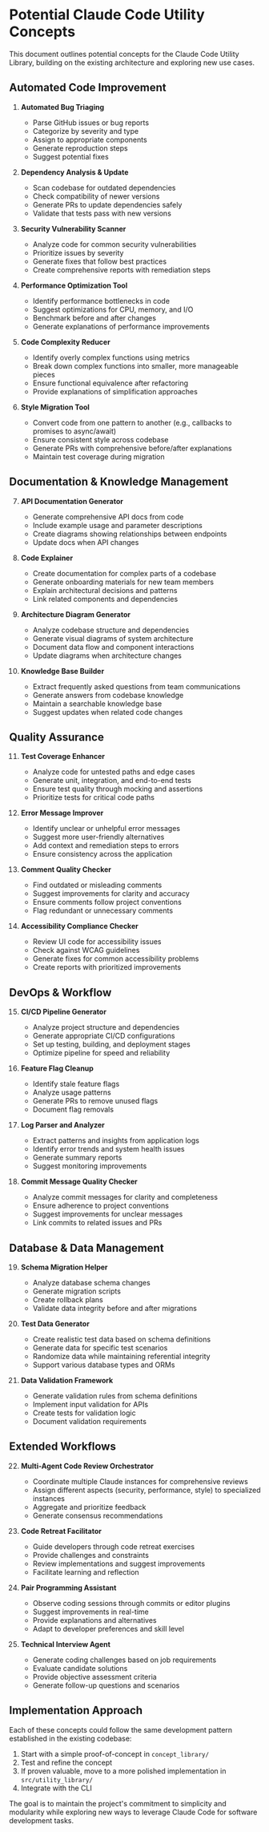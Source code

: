 # Potential Claude Code Utility Concepts

This document outlines potential concepts for the Claude Code Utility Library, building on the existing architecture and exploring new use cases.

## Automated Code Improvement

1. **Automated Bug Triaging**
   - Parse GitHub issues or bug reports
   - Categorize by severity and type
   - Assign to appropriate components
   - Generate reproduction steps
   - Suggest potential fixes

2. **Dependency Analysis & Update**
   - Scan codebase for outdated dependencies
   - Check compatibility of newer versions
   - Generate PRs to update dependencies safely
   - Validate that tests pass with new versions

3. **Security Vulnerability Scanner**
   - Analyze code for common security vulnerabilities
   - Prioritize issues by severity
   - Generate fixes that follow best practices
   - Create comprehensive reports with remediation steps

4. **Performance Optimization Tool**
   - Identify performance bottlenecks in code
   - Suggest optimizations for CPU, memory, and I/O
   - Benchmark before and after changes
   - Generate explanations of performance improvements

5. **Code Complexity Reducer**
   - Identify overly complex functions using metrics
   - Break down complex functions into smaller, more manageable pieces
   - Ensure functional equivalence after refactoring
   - Provide explanations of simplification approaches

6. **Style Migration Tool**
   - Convert code from one pattern to another (e.g., callbacks to promises to async/await)
   - Ensure consistent style across codebase
   - Generate PRs with comprehensive before/after explanations
   - Maintain test coverage during migration

## Documentation & Knowledge Management

7. **API Documentation Generator**
   - Generate comprehensive API docs from code
   - Include example usage and parameter descriptions
   - Create diagrams showing relationships between endpoints
   - Update docs when API changes

8. **Code Explainer**
   - Create documentation for complex parts of a codebase
   - Generate onboarding materials for new team members
   - Explain architectural decisions and patterns
   - Link related components and dependencies

9. **Architecture Diagram Generator**
   - Analyze codebase structure and dependencies
   - Generate visual diagrams of system architecture
   - Document data flow and component interactions
   - Update diagrams when architecture changes

10. **Knowledge Base Builder**
    - Extract frequently asked questions from team communications
    - Generate answers from codebase knowledge
    - Maintain a searchable knowledge base
    - Suggest updates when related code changes

## Quality Assurance

11. **Test Coverage Enhancer**
    - Analyze code for untested paths and edge cases
    - Generate unit, integration, and end-to-end tests
    - Ensure test quality through mocking and assertions
    - Prioritize tests for critical code paths

12. **Error Message Improver**
    - Identify unclear or unhelpful error messages
    - Suggest more user-friendly alternatives
    - Add context and remediation steps to errors
    - Ensure consistency across the application

13. **Comment Quality Checker**
    - Find outdated or misleading comments
    - Suggest improvements for clarity and accuracy
    - Ensure comments follow project conventions
    - Flag redundant or unnecessary comments

14. **Accessibility Compliance Checker**
    - Review UI code for accessibility issues
    - Check against WCAG guidelines
    - Generate fixes for common accessibility problems
    - Create reports with prioritized improvements

## DevOps & Workflow

15. **CI/CD Pipeline Generator**
    - Analyze project structure and dependencies
    - Generate appropriate CI/CD configurations
    - Set up testing, building, and deployment stages
    - Optimize pipeline for speed and reliability

16. **Feature Flag Cleanup**
    - Identify stale feature flags
    - Analyze usage patterns
    - Generate PRs to remove unused flags
    - Document flag removals

17. **Log Parser and Analyzer**
    - Extract patterns and insights from application logs
    - Identify error trends and system health issues
    - Generate summary reports
    - Suggest monitoring improvements

18. **Commit Message Quality Checker**
    - Analyze commit messages for clarity and completeness
    - Ensure adherence to project conventions
    - Suggest improvements for unclear messages
    - Link commits to related issues and PRs

## Database & Data Management

19. **Schema Migration Helper**
    - Analyze database schema changes
    - Generate migration scripts
    - Create rollback plans
    - Validate data integrity before and after migrations

20. **Test Data Generator**
    - Create realistic test data based on schema definitions
    - Generate data for specific test scenarios
    - Randomize data while maintaining referential integrity
    - Support various database types and ORMs

21. **Data Validation Framework**
    - Generate validation rules from schema definitions
    - Implement input validation for APIs
    - Create tests for validation logic
    - Document validation requirements

## Extended Workflows

22. **Multi-Agent Code Review Orchestrator**
    - Coordinate multiple Claude instances for comprehensive reviews
    - Assign different aspects (security, performance, style) to specialized instances
    - Aggregate and prioritize feedback
    - Generate consensus recommendations

23. **Code Retreat Facilitator**
    - Guide developers through code retreat exercises
    - Provide challenges and constraints
    - Review implementations and suggest improvements
    - Facilitate learning and reflection

24. **Pair Programming Assistant**
    - Observe coding sessions through commits or editor plugins
    - Suggest improvements in real-time
    - Provide explanations and alternatives
    - Adapt to developer preferences and skill level

25. **Technical Interview Agent**
    - Generate coding challenges based on job requirements
    - Evaluate candidate solutions
    - Provide objective assessment criteria
    - Generate follow-up questions and scenarios

## Implementation Approach

Each of these concepts could follow the same development pattern established in the existing codebase:

1. Start with a simple proof-of-concept in `concept_library/`
2. Test and refine the concept
3. If proven valuable, move to a more polished implementation in `src/utility_library/`
4. Integrate with the CLI

The goal is to maintain the project's commitment to simplicity and modularity while exploring new ways to leverage Claude Code for software development tasks.